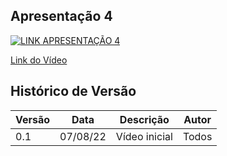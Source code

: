 ## Apresentação 4


[![LINK APRESENTAÇÃO 4](https://img.youtube.com/vi/yvz4YFgZDJk/0.jpg)](https://www.youtube.com/watch?v=yvz4YFgZDJk)

[Link do Vídeo](https://www.youtube.com/watch?v=yvz4YFgZDJk)

## Histórico de Versão

| Versão | Data | Descrição | Autor |
|--------|------|-----------|-------|
| 0.1 | 07/08/22 | Vídeo inicial | Todos |
